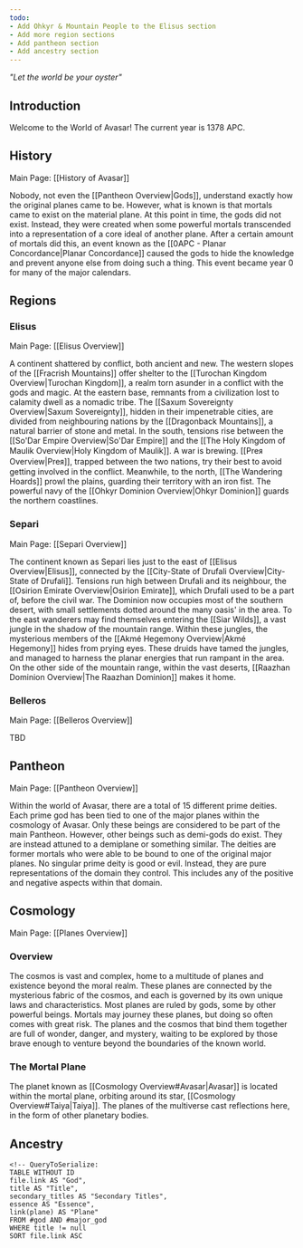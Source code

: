 ```yaml
---
todo:
- Add Ohkyr & Mountain People to the Elisus section
- Add more region sections
- Add pantheon section
- Add ancestry section
---
```

*"Let the world be your oyster"*
## Introduction
Welcome to the World of Avasar! The current year is 1378 APC.
## History
Main Page: [[History of Avasar]]

Nobody, not even the [[Pantheon Overview|Gods]], understand exactly how the original planes came to be. However, what is known is that mortals came to exist on the material plane. At this point in time, the gods did not exist. Instead, they were created when some powerful mortals transcended into a representation of a core ideal of another plane. After a certain amount of mortals did this, an event known as the [[0APC - Planar Concordance|Planar Concordance]] caused the gods to hide the knowledge and prevent anyone else from doing such a thing. This event became year 0 for many of the major calendars.
## Regions
### Elisus
Main Page: [[Elisus Overview]]

A continent shattered by conflict, both ancient and new. The western slopes of the [[Fracrish Mountains]] offer shelter to the [[Turochan Kingdom Overview|Turochan Kingdom]], a realm torn asunder in a conflict with the gods and magic. At the eastern base, remnants from a civilization lost to calamity dwell as a nomadic tribe. The [[Saxum Sovereignty Overview|Saxum Sovereignty]], hidden in their impenetrable cities, are divided from neighbouring nations by the [[Dragonback Mountains]], a natural barrier of stone and metal. In the south, tensions rise between the [[So'Dar Empire Overview|So'Dar Empire]] and the [[The Holy Kingdom of Maulik Overview|Holy Kingdom of Maulik]]. A war is brewing. [[Preᴙ Overview|Preᴙ]], trapped between the two nations, try their best to avoid getting involved in the conflict. Meanwhile, to the north, [[The Wandering Hoards]] prowl the plains, guarding their territory with an iron fist. The powerful navy of the [[Ohkyr Dominion Overview|Ohkyr Dominion]] guards the northern coastlines.
### Separi
Main Page: [[Separi Overview]]

The continent known as Separi lies just to the east of [[Elisus Overview|Elisus]], connected by the [[City-State of Drufali Overview|City-State of Drufali]]. Tensions run high between Drufali and its neighbour, the [[Osirion Emirate Overview|Osirion Emirate]], which Drufali used to be a part of, before the civil war. The Dominion now occupies most of the southern desert, with small settlements dotted around the many oasis' in the area. To the east wanderers may find themselves entering the [[Siar Wilds]], a vast jungle in the shadow of the mountain range. Within these jungles, the mysterious members of the [[Akmé Hegemony Overview|Akmé Hegemony]] hides from prying eyes. These druids have tamed the jungles, and managed to harness the planar energies that run rampant in the area. On the other side of the mountain range, within the vast deserts, [[Raazhan Dominion Overview|The Raazhan Dominion]] makes it home.
### Belleros
Main Page: [[Belleros Overview]]

TBD
## Pantheon
Main Page: [[Pantheon Overview]]

Within the world of Avasar, there are a total of 15 different prime deities. Each prime god has been tied to one of the major planes within the cosmology of Avasar. Only these beings are considered to be part of the main Pantheon. However, other beings such as demi-gods do exist. They are instead attuned to a demiplane or something similar. The deities are former mortals who were able to be bound to one of the original major planes. No singular prime deity is good or evil. Instead, they are pure representations of the domain they control. This includes any of the positive and negative aspects within that domain.
## Cosmology
Main Page: [[Planes Overview]]
### Overview
The cosmos is vast and complex, home to a multitude of planes and existence beyond the moral realm. These planes are connected by the mysterious fabric of the cosmos, and each is governed by its own unique laws and characteristics. Most planes are ruled by gods, some by other powerful beings. Mortals may journey these planes, but doing so often comes with great risk. The planes and the cosmos that bind them together are full of wonder, danger, and mystery, waiting to be explored by those brave enough to venture beyond the boundaries of the known world.
### The Mortal Plane
The planet known as [[Cosmology Overview#Avasar|Avasar]] is located within the mortal plane, orbiting around its star, [[Cosmology Overview#Taiya|Taiya]]. The planes of the multiverse cast reflections here, in the form of other planetary bodies.
## Ancestry

```dataview
<!-- QueryToSerialize:
TABLE WITHOUT ID
file.link AS "God",
title AS "Title",
secondary_titles AS "Secondary Titles",
essence AS "Essence",
link(plane) AS "Plane"
FROM #god AND #major_god
WHERE title != null
SORT file.link ASC
```
